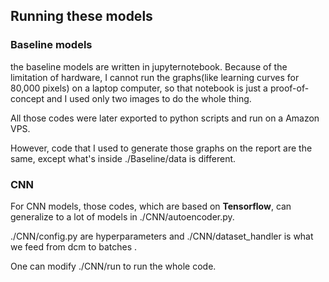 ## Running these models 



### Baseline models 

the baseline models are written in jupyternotebook. Because of the limitation of hardware, I cannot run the graphs(like learning curves for 80,000 pixels) on a laptop computer, so that notebook is just a proof-of-concept and I used only two images to do the whole thing.

All those codes were later exported to python scripts and run on a Amazon VPS. 

However, code that I used to generate those graphs on the report are the same, except what's inside ./Baseline/data is different. 



### CNN

For CNN models, those codes, which are based on **Tensorflow**, can generalize to a lot of models in ./CNN/autoencoder.py. 

./CNN/config.py are hyperparameters and ./CNN/dataset_handler is what we feed from dcm to batches . 

One can modify ./CNN/run to run the whole code.